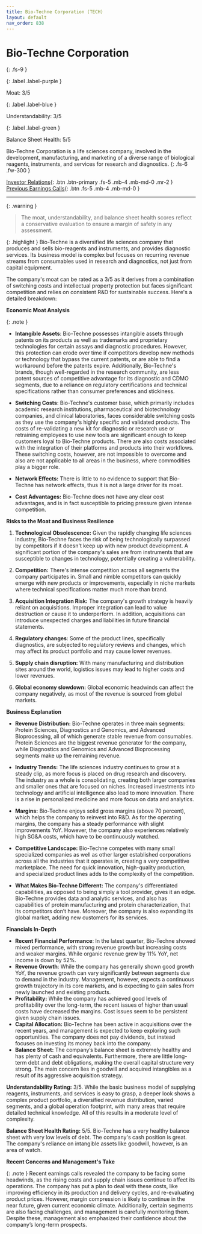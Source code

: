 ```yaml
---
title: Bio-Techne Corporation (TECH)
layout: default
nav_order: 838
---
```


# Bio-Techne Corporation
{: .fs-9 }

{: .label .label-purple }

Moat: 3/5

{: .label .label-blue }

Understandability: 3/5

{: .label .label-green }

Balance Sheet Health: 5/5

Bio-Techne Corporation is a life sciences company, involved in the development, manufacturing, and marketing of a diverse range of biological reagents, instruments, and services for research and diagnostics.
{: .fs-6 .fw-300 }

[Investor Relations](https://www.google.com/search?q=TECH+investor+relations){: .btn .btn-primary .fs-5 .mb-4 .mb-md-0 .mr-2 }
[Previous Earnings Calls](https://discountingcashflows.com/company/TECH/transcripts/){: .btn .fs-5 .mb-4 .mb-md-0 }

---

{: .warning }
>The moat, understandability, and balance sheet health scores reflect a conservative evaluation to ensure a margin of safety in any assessment.



{: .highlight }
Bio-Techne is a diversified life sciences company that produces and sells bio-reagents and instruments, and provides diagnostic services. Its business model is complex but focuses on recurring revenue streams from consumables used in research and diagnostics, not just from capital equipment.

The company's moat can be rated as a 3/5 as it derives from a combination of switching costs and intellectual property protection but faces significant competition and relies on consistent R&D for sustainable success. Here's a detailed breakdown:

**Economic Moat Analysis**

{: .note }
*   **Intangible Assets**: Bio-Techne possesses intangible assets through patents on its products as well as trademarks and proprietary technologies for certain assays and diagnostic procedures. However, this protection can erode over time if competitors develop new methods or technology that bypass the current patents, or are able to find a workaround before the patents expire. Additionally, Bio-Techne's brands, though well-regarded in the research community, are less potent sources of competitive advantage for its diagnostic and CDMO segments, due to a reliance on regulatory certifications and technical specifications rather than consumer preferences and stickiness.

*   **Switching Costs**: Bio-Techne's customer base, which primarily includes academic research institutions, pharmaceutical and biotechnology companies, and clinical laboratories, faces considerable switching costs as they use the company's highly specific and validated products. The costs of re-validating a new kit for diagnostic or research use or retraining employees to use new tools are significant enough to keep customers loyal to Bio-Techne products. There are also costs associated with the integration of their platforms and products into their workflows. These switching costs, however, are not impossible to overcome and also are not applicable to all areas in the business, where commodities play a bigger role.

*  **Network Effects:** There is little to no evidence to support that Bio-Techne has network effects, thus it is not a large driver for its moat.

*   **Cost Advantages:** Bio-Techne does not have any clear cost advantages, and is in fact susceptible to pricing pressure given intense competition.

**Risks to the Moat and Business Resilience**

1.  **Technological Obsolescence:** Given the rapidly changing life sciences industry, Bio-Techne faces the risk of being technologically surpassed by competitors if it doesn't keep up with new product development. A significant portion of the company's sales are from instruments that are susceptible to changes in technology, potentially creating a vulnerability.

2.  **Competition:** There's intense competition across all segments the company participates in. Small and nimble competitors can quickly emerge with new products or improvements, especially in niche markets where technical specifications matter much more than brand. 

3.  **Acquisition Integration Risk:** The company's growth strategy is heavily reliant on acquisitions. Improper integration can lead to value destruction or cause it to underperform. In addition, acquisitions can introduce unexpected charges and liabilities in future financial statements. 

4.   **Regulatory changes**: Some of the product lines, specifically diagnostics, are subjected to regulatory reviews and changes, which may affect its product portfolio and may cause lower revenues.

5.   **Supply chain disruption:** With many manufacturing and distribution sites around the world, logistics issues may lead to higher costs and lower revenues.

6.  **Global economy slowdown:** Global economic headwinds can affect the company negatively, as most of the revenue is sourced from global markets.

**Business Explanation**

*   **Revenue Distribution:** Bio-Techne operates in three main segments: Protein Sciences, Diagnostics and Genomics, and Advanced Bioprocessing, all of which generate stable revenue from consumables. Protein Sciences are the biggest revenue generator for the company, while Diagnostics and Genomics and Advanced Bioprocessing segments make up the remaining revenue.

*   **Industry Trends:** The life sciences industry continues to grow at a steady clip, as more focus is placed on drug research and discovery. The industry as a whole is consolidating, creating both larger companies and smaller ones that are focused on niches. Increased investments into technology and artificial intelligence also lead to more innovation. There is a rise in personalized medicine and more focus on data and analytics. 

*   **Margins:** Bio-Techne enjoys solid gross margins (above 70 percent), which helps the company to reinvest into R&D. As for the operating margins, the company has a steady performance with slight improvements YoY. However, the company also experiences relatively high SG&A costs, which have to be continuously watched.

*   **Competitive Landscape:** Bio-Techne competes with many small specialized companies as well as other larger established corporations across all the industries that it operates in, creating a very competitive marketplace. The need for quick innovation, high-quality production, and specialized product lines adds to the complexity of the competition.

*   **What Makes Bio-Techne Different:** The company's differentiated capabilities, as opposed to being simply a tool provider, gives it an edge. Bio-Techne provides data and analytic services, and also has capabilities of protein manufacturing and protein characterization, that its competitors don’t have. Moreover, the company is also expanding its global market, adding new customers for its services.

**Financials In-Depth**

*   **Recent Financial Performance**: In the latest quarter, Bio-Techne showed mixed performance, with strong revenue growth but increasing costs and weaker margins. While organic revenue grew by 11% YoY, net income is down by 52%. 
*   **Revenue Growth**: While the company has generally shown good growth YoY, the revenue growth can vary significantly between segments due to demand in the industry. Management, however, expects a continuous growth trajectory in its core markets, and is expecting to gain sales from newly launched and existing products.
*   **Profitability:** While the company has achieved good levels of profitability over the long-term, the recent issues of higher than usual costs have decreased the margins. Cost issues seem to be persistent given supply chain issues.
*   **Capital Allocation:** Bio-Techne has been active in acquisitions over the recent years, and management is expected to keep exploring such opportunities. The company does not pay dividends, but instead focuses on investing its money back into the company.
*  **Balance Sheet:** The company’s balance sheet is extremely healthy and has plenty of cash and equivalents. Furthermore, there are little long-term debt and debt obligations, making the overall capital structure very strong. The main concern lies in goodwill and acquired intangibles as a result of its aggressive acquisition strategy.

**Understandability Rating:** 3/5. While the basic business model of supplying reagents, instruments, and services is easy to grasp, a deeper look shows a complex product portfolio, a diversified revenue distribution, varied segments, and a global operation footprint, with many areas that require detailed technical knowledge. All of this results in a moderate level of complexity.

**Balance Sheet Health Rating:** 5/5. Bio-Techne has a very healthy balance sheet with very low levels of debt. The company's cash position is great. The company's reliance on intangible assets like goodwill, however, is an area of watch.

**Recent Concerns and Management's Take**

{: .note }
Recent earnings calls revealed the company to be facing some headwinds, as the rising costs and supply chain issues continue to affect its operations. The company has put a plan to deal with these costs, like improving efficiency in its production and delivery cycles, and re-evaluating product prices. However, margin compression is likely to continue in the near future, given current economic climate. Additionally, certain segments are also facing challenges, and management is carefully monitoring them. Despite these, management also emphasized their confidence about the company’s long-term prospects.
